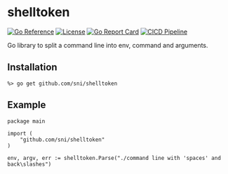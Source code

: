 # shelltoken

[![Go Reference](https://pkg.go.dev/badge/github.com/sni/shelltoken.svg)](https://pkg.go.dev/github.com/sni/shelltoken)
[![License](https://img.shields.io/github/license/sni/shelltoken)](https://github.com/sni/shelltoken/blob/main/LICENSE)
[![Go Report Card](https://goreportcard.com/badge/github.com/sni/shelltoken)](https://goreportcard.com/report/github.com/sni/shelltoken)
[![CICD Pipeline](https://github.com/sni/shelltoken/actions/workflows/citest.yml/badge.svg)](https://github.com/sni/shelltoken/actions/workflows/citest.yml)

Go library to split a command line into env, command and arguments.

## Installation

    %> go get github.com/sni/shelltoken

## Example

    package main

    import (
        "github.com/sni/shelltoken"
    )

    env, argv, err := shelltoken.Parse("./command line with 'spaces' and back\slashes")
